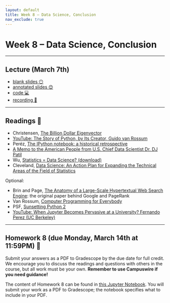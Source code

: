 ```yaml
---
layout: default
title: Week 8 – Data Science, Conclusion
nav_exclude: true
---
```


<script src="https://cdn.mathjax.org/mathjax/latest/MathJax.js?config=TeX-AMS-MML_HTMLorMML" type="text/javascript"></script>

# Week 8 – Data Science, Conclusion

---

## Lecture (March 7th)

- [blank slides 😶](../../slides/lec08.pdf)
- [annotated slides 😊](../../slides/lec08-annotated.pdf)
- [code 💻](http://datahub.ucsd.edu/user-redirect/git-sync?repo=https://github.com/dsc-courses/dsc90-2022-wi&subPath=lecture/lec08)
- [recording 🎥](https://youtu.be/QOjCk-vRczQ)

---

## Readings 📖

- Christensen, [The Billion Dollar Eigenvector](http://jdc.math.uwo.ca/M1600b-2014/l/pagerank-1600.pdf)
- [YouTube: The Story of Python, by Its Creator, Guido van Rossum](https://www.youtube.com/watch?v=J0Aq44Pze-w)
- Peréz, [The IPython notebook: a historical retrospective](http://blog.fperez.org/2012/01/ipython-notebook-historical.html)
- [A Memo to the American People from U.S. Chief Data Scientist Dr. DJ Patil](https://obamawhitehouse.archives.gov/blog/2015/02/19/memo-american-people-us-chief-data-scientist-dr-dj-patil)
- Wu, [Statistics = Data Science? (download)](https://www2.isye.gatech.edu/~jeffwu/presentations/datascience.pdf)
- Cleveland, [Data Science: An Action Plan for Expanding the Technical Areas of the Field of Statistics](https://www.jstor.org/stable/pdf/1403527.pdf?refreqid=excelsior%3A48f6515c2c2246cc92d35a6c9c7e39b8&ab_segments=&origin=)

Optional:
- Brin and Page, [The Anatomy of a Large-Scale Hypertextual Web Search Engine](http://infolab.stanford.edu/~backrub/google.html): the original paper behind Google and PageRank
- Van Rossum, [Computer Programming for Everybody](https://www.python.org/doc/essays/cp4e/)
- PSF, [Sunsetting Python 2](https://www.python.org/doc/sunset-python-2/)
- [YouTube: When Jupyter Becomes Pervasive at a University? Fernando Perez (UC Berkeley)](https://www.youtube.com/watch?v=Wd6a3JIFH0s)

---

## Homework 8 (due Monday, March 14th at 11:59PM) 📝

Submit your answers as a PDF to Gradescope by the due date for full credit. We encourage you to discuss the readings and questions with others in the course, but all work must be your own. **Remember to use Campuswire if you need guidance!**

The content of Homework 8 can be found in [this Jupyter Notebook](http://datahub.ucsd.edu/user-redirect/git-sync?repo=https://github.com/dsc-courses/dsc90-2022-wi&subPath=homework/hw08/hw08-student.ipynb). You will submit your work as a PDF to Gradescope; the notebook specifies what to include in your PDF.